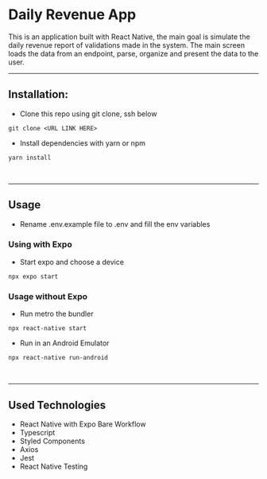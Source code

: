# Daily Revenue App

This is an application built with React Native, the main goal is simulate the daily revenue
report of validations made in the system. The main screen loads the data from
an endpoint, parse, organize and present the data to the user.

<hr>

## Installation:

- Clone this repo using git clone, ssh below

```
git clone <URL LINK HERE>
```

- Install dependencies with yarn or npm

```
yarn install
```

<br>
<hr>

## Usage

- Rename .env.example file to .env and fill the env variables
  <br>

### Using with Expo

- Start expo and choose a device

```
npx expo start
```

### Usage without Expo

- Run metro the bundler

```
npx react-native start
```

- Run in an Android Emulator

```
npx react-native run-android
```

<br>
<hr>

## Used Technologies

- React Native with Expo Bare Workflow
- Typescript
- Styled Components
- Axios
- Jest
- React Native Testing
